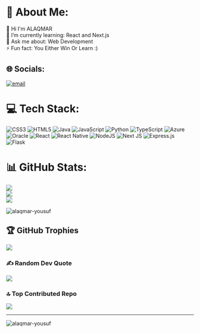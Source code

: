 # 💫 About Me:
👋 Hi I'm ALAQMAR<br>🌱 I’m currently learning: React and Next.js<br>💬 Ask me about: Web Development<br>⚡ Fun fact: You Either Win Or Learn :)


## 🌐 Socials:
[![email](https://img.shields.io/badge/Email-D14836?logo=gmail&logoColor=white)](mailto:alaqmaryousufofficial@gmail.com) 

# 💻 Tech Stack:
![CSS3](https://img.shields.io/badge/css3-%231572B6.svg?style=for-the-badge&logo=css3&logoColor=white) ![HTML5](https://img.shields.io/badge/html5-%23E34F26.svg?style=for-the-badge&logo=html5&logoColor=white) ![Java](https://img.shields.io/badge/java-%23ED8B00.svg?style=for-the-badge&logo=openjdk&logoColor=white) ![JavaScript](https://img.shields.io/badge/javascript-%23323330.svg?style=for-the-badge&logo=javascript&logoColor=%23F7DF1E) ![Python](https://img.shields.io/badge/python-3670A0?style=for-the-badge&logo=python&logoColor=ffdd54) ![TypeScript](https://img.shields.io/badge/typescript-%23007ACC.svg?style=for-the-badge&logo=typescript&logoColor=white) ![Azure](https://img.shields.io/badge/azure-%230072C6.svg?style=for-the-badge&logo=microsoftazure&logoColor=white) ![Oracle](https://img.shields.io/badge/Oracle-F80000?style=for-the-badge&logo=oracle&logoColor=white) ![React](https://img.shields.io/badge/react-%2320232a.svg?style=for-the-badge&logo=react&logoColor=%2361DAFB) ![React Native](https://img.shields.io/badge/react_native-%2320232a.svg?style=for-the-badge&logo=react&logoColor=%2361DAFB) ![NodeJS](https://img.shields.io/badge/node.js-6DA55F?style=for-the-badge&logo=node.js&logoColor=white) ![Next JS](https://img.shields.io/badge/Next-black?style=for-the-badge&logo=next.js&logoColor=white) ![Express.js](https://img.shields.io/badge/express.js-%23404d59.svg?style=for-the-badge&logo=express&logoColor=%2361DAFB) ![Flask](https://img.shields.io/badge/flask-%23000.svg?style=for-the-badge&logo=flask&logoColor=white)
# 📊 GitHub Stats:
![](https://github-readme-stats.vercel.app/api?username=Alaqmar-Yousuf&theme=tokyonight&hide_border=false&include_all_commits=true&count_private=true)<br/>
![](https://github-readme-streak-stats.herokuapp.com/?user=Alaqmar-Yousuf&theme=tokyonight&hide_border=false)<br/>
![](https://github-readme-stats.vercel.app/api/top-langs/?username=Alaqmar-Yousuf&theme=tokyonight&hide_border=false&include_all_commits=true&count_private=true&layout=compact)
<p><img align="center" src="https://github-readme-streak-stats.herokuapp.com/?user=alaqmar-yousuf&" alt="alaqmar-yousuf" /></p>


## 🏆 GitHub Trophies
![](https://github-profile-trophy.vercel.app/?username=Alaqmar-Yousuf&theme=tokyonight&no-frame=false&no-bg=false&margin-w=4)

### ✍️ Random Dev Quote
![](https://quotes-github-readme.vercel.app/api?type=horizontal&theme=radical)

### 🔝 Top Contributed Repo
![](https://github-contributor-stats.vercel.app/api?username=Alaqmar-Yousuf&limit=5&theme=dark&combine_all_yearly_contributions=true)

---
<p align="left"> <img src="https://komarev.com/ghpvc/?username=alaqmar-yousuf&label=Profile%20views&color=0e75b6&style=flat" alt="alaqmar-yousuf" /> </p>

<!-- Proudly created with GPRM ( https://gprm.itsvg.in ) -->
